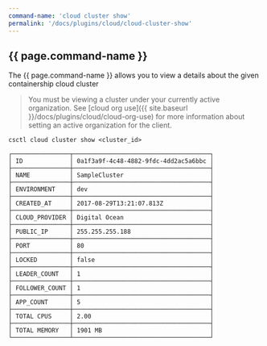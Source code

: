 ```yaml
---
command-name: 'cloud cluster show'
permalink: '/docs/plugins/cloud/cloud-cluster-show'
---
```


<h2> {{ page.command-name }} </h2>

The {{ page.command-name }} allows you to view a details about the given containership cloud cluster

> You must be viewing a cluster under your currently active organization.
See [cloud org use]({{ site.baseurl }}/docs/plugins/cloud/cloud-org-use)
for more information about setting an active organization for the client.

~~~
csctl cloud cluster show <cluster_id>

┌────────────────┬──────────────────────────────────────┐
│ ID             │ 0a1f3a9f-4c48-4882-9fdc-4dd2ac5a6bbc │
├────────────────┼──────────────────────────────────────┤
│ NAME           │ SampleCluster                        │
├────────────────┼──────────────────────────────────────┤
│ ENVIRONMENT    │ dev                                  │
├────────────────┼──────────────────────────────────────┤
│ CREATED_AT     │ 2017-08-29T13:21:07.813Z             │
├────────────────┼──────────────────────────────────────┤
│ CLOUD_PROVIDER │ Digital Ocean                        │
├────────────────┼──────────────────────────────────────┤
│ PUBLIC_IP      │ 255.255.255.188                      │
├────────────────┼──────────────────────────────────────┤
│ PORT           │ 80                                   │
├────────────────┼──────────────────────────────────────┤
│ LOCKED         │ false                                │
├────────────────┼──────────────────────────────────────┤
│ LEADER_COUNT   │ 1                                    │
├────────────────┼──────────────────────────────────────┤
│ FOLLOWER_COUNT │ 1                                    │
├────────────────┼──────────────────────────────────────┤
│ APP_COUNT      │ 5                                    │
├────────────────┼──────────────────────────────────────┤
│ TOTAL CPUS     │ 2.00                                 │
├────────────────┼──────────────────────────────────────┤
│ TOTAL MEMORY   │ 1901 MB                              │
└────────────────┴──────────────────────────────────────┘
~~~
